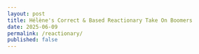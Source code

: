 ```yaml
---
layout: post
title: Hélène's Correct & Based Reactionary Take On Boomers 
date: 2025-06-09
permalink: /reactionary/
published: false
---
```


